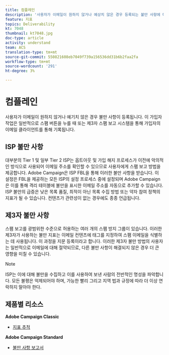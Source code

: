 ```yaml
---
title: 컴플레인
description: '사용자가 이메일이 원하지 않거나 예상치 않은 경우 등록되는 불만 사항에 대해 알아봅니다. '
feature: 지표
topics: Deliverability
kt: 7048
thumbnail: kt7048.jpg
doc-type: article
activity: understand
team: ACS
translation-type: tm+mt
source-git-commit: 550821608eb7049f739a156536dd31b6b2faa2fa
workflow-type: tm+mt
source-wordcount: '291'
ht-degree: 3%

---
```



# 컴플레인

사용자가 이메일이 원하지 않거나 예기치 않은 경우 불만 사항이 등록됩니다. 이 가입자 작업은 일반적으로 스팸 버튼을 누를 때 또는 제3자 스팸 보고 시스템을 통해 가입자의 이메일 클라이언트를 통해 기록됩니다.

## ISP 불만 사항

대부분의 Tier 1 및 일부 Tier 2 ISP는 옵트아웃 및 가입 해지 프로세스가 이전에 악의적인 방식으로 사용되어 이메일 주소를 확인할 수 있으므로 사용자에게 스팸 보고 방법을 제공합니다. Adobe Campaign은 ISP FBL을 통해 이러한 불만 사항을 받습니다. 이 설정은 FBL을 제공하는 모든 ISP의 설정 프로세스 중에 설정되며 Adobe Campaign은 이를 통해 격리 테이블에 불만을 표시한 이메일 주소를 자동으로 추가할 수 있습니다. ISP 불만의 급증은 낮은 목록 품질, 최적이 아닌 목록 수집 방법 또는 약자 참여 정책의 지표가 될 수 있습니다. 컨텐츠가 관련성이 없는 경우에도 종종 언급됩니다.

## 제3자 불만 사항

스팸 보고를 광범위한 수준으로 허용하는 여러 개의 스팸 방지 그룹이 있습니다. 이러한 제3자가 사용하는 불만 지표는 이메일 컨텐츠에 태그를 지정하여 스팸 이메일을 식별하는 데 사용됩니다. 이 과정을 지문 등록이라고 합니다. 이러한 제3자 불만 방법의 사용자는 일반적으로 이메일에 대해 절약되므로, 다른 불만 사항이 해결되지 않은 경우 더 큰 영향을 미칠 수 있습니다.

>[!NOTE]
>
>ISP는 이에 대해 불만을 수집하고 이를 사용하여 보낸 사람의 전반적인 명성을 파악합니다. 모든 불평은 억제되어야 하며, 가능한 빨리 그리고 지역 법과 규정에 따라 더 이상 연락하지 말아야 한다.

## 제품별 리소스

**Adobe Campaign Classic**

* [지표 추적](https://experienceleague.adobe.com/docs/campaign-classic/using/reporting/reports-on-deliveries/delivery-reports.html#tracking-indicators)

**Adobe Campaign Standard**

* [불만 사항 보고서](https://experienceleague.adobe.com/docs/campaign-standard/using/reporting/list-of-reports/complaints.html#reporting)